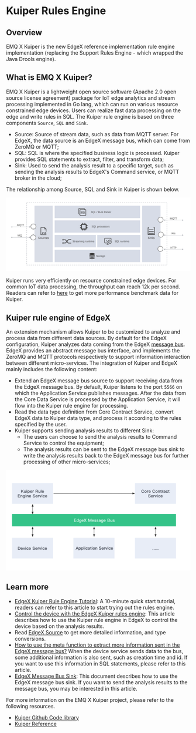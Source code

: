 # Kuiper Rules Engine

## Overview

EMQ X Kuiper is the new EdgeX reference implementation rule engine implementation (replacing the Support Rules Engine - which wrapped the Java Drools engine).

## What is EMQ X Kuiper?

EMQ X Kuiper is a lightweight open source software (Apache 2.0 open source license agreement) package for IoT edge analytics and stream processing implemented in Go lang, which can run on various resource constrained edge devices. Users can realize fast data processing on the edge and write rules in SQL. The Kuiper rule engine is based on three components `Source`, `SQL` and `Sink`.

- Source: Source of stream data, such as data from MQTT server. For EdgeX, the data source is an EdgeX message bus, which can come from ZeroMQ or MQTT;
- SQL: SQL is where the specified business logic is processed. Kuiper provides SQL statements to extract, filter, and transform data;
- Sink: Used to send the analysis result to a specific target, such as sending the analysis results to EdgeX's Command service, or MQTT broker in the cloud;

The relationship among Source, SQL and Sink in Kuiper is shown below.

![](arch.png)

Kuiper runs very efficiently on resource constrained edge devices. For common IoT data processing, the throughput can reach 12k per second. Readers can refer to [here](https://github.com/emqx/kuiper#performance-test-result) to get more performance benchmark data for Kuiper.

## Kuiper rule engine of EdgeX

An extension mechanism allows Kuiper to be customized to analyze and process data from different data sources. By default for the EdgeX configuration, Kuiper analyzes data coming from the EdgeX [message bus](https://github.com/edgexfoundry/go-mod-messaging). EdgeX provides an abstract message bus interface, and implements the ZeroMQ and MQTT protocols respectively to support information interaction between different micro-services. The integration of Kuiper and EdgeX mainly includes the following content:

- Extend an EdgeX message bus source to support receiving data from the EdgeX message bus. By default, Kuiper listens to the port `5566` on which the Application Service publishes messages. After the data from the Core Data Service is processed by the Application Service, it will flow into the Kuiper rule engine for processing.
- Read the data type definition from Core Contract Service, convert EdgeX data to Kuiper data type, and process  it according to the rules specified by the user.
- Kuiper supports sending analysis results to different Sink:
  - The users can choose to send the analysis results to Command Service to control the equipment;
  - The analysis results can be sent to the EdgeX message bus sink to write the analysis results back to the EdgeX message bus for further processing of other micro-services;

![](arch_light.png)

## Learn more

- [EdgeX Kuiper Rule Engine Tutorial](https://github.com/emqx/kuiper/blob/master/docs/en_US/edgex/edgex_rule_engine_tutorial.md): A 10-minute quick start tutorial, readers can refer to this article to start trying out the rules engine.
- [Control the device with the EdgeX Kuiper rules engine](https://github.com/emqx/kuiper/blob/master/docs/en_US/edgex/edgex_rule_engine_command.md): This article describes how to use the Kuiper rule engine in EdgeX to control the device based on the analysis results.
- Read [EdgeX Source](https://github.com/emqx/kuiper/blob/master/docs/en_US/rules/sources/edgex.md) to get more detailed information, and type conversions.
- [How to use the meta function to extract more information sent in the EdgeX message bus?](https://github.com/emqx/kuiper/blob/master/docs/en_US/edgex/edgex_meta.md) When the device service sends data to the bus, some additional information is also sent, such as creation time and id. If you want to use this information in SQL statements, please refer to this article.
- [EdgeX Message Bus Sink](https://github.com/emqx/kuiper/blob/master/docs/en_US/rules/sinks/edgex.md): This document describes how to use the EdgeX message bus sink. If you want to send the analysis results to the message bus, you may be interested in this article.

For more information on the EMQ X Kuiper project, please refer to the following resources.

- [Kuiper Github Code library](https://github.com/emqx/kuiper/)
- [Kuiper Reference](https://github.com/emqx/kuiper/blob/master/docs/en_US/reference.md)
